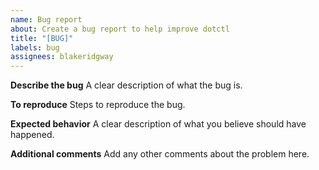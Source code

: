 ```yaml
---
name: Bug report
about: Create a bug report to help improve dotctl
title: "[BUG]"
labels: bug
assignees: blakeridgway
---
```


**Describe the bug**
A clear description of what the bug is.

**To reproduce**
Steps to reproduce the bug.

**Expected behavior**
A clear description of what you believe should have happened.

**Additional comments**
Add any other comments about the problem here.